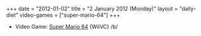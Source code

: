 +++
date = "2012-01-02"
title = "2 January 2012 (Monday)"
layout = "daily-diet"
video-games = ["super-mario-64"]
+++

<ul>
<li class="entry Video Game">Video Game: <a href="/video-games/super-mario-64">Super Mario 64</a> {WiiVC} /b/</li>
</ul>